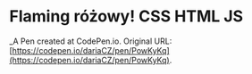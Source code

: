 # Flaming różowy! CSS HTML JS
 _A Pen created at CodePen.io. Original URL: [https://codepen.io/dariaCZ/pen/PowKyKq](https://codepen.io/dariaCZ/pen/PowKyKq).

 
